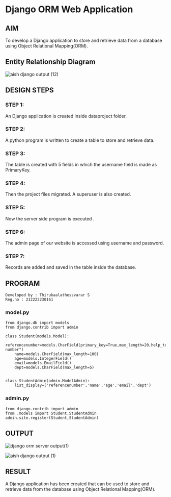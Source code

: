 # Django ORM Web Application

## AIM
To develop a Django application to store and retrieve data from a database using Object Relational Mapping(ORM).

## Entity Relationship Diagram

![aish django output (12)](https://user-images.githubusercontent.com/121166390/233250890-a89cfb37-4bcc-4773-80c9-6bedebd50a7d.jpg)

## DESIGN STEPS
### STEP 1:
An Django application is created inside dataproject folder.

### STEP 2:
A python program is written to create a table to store and retrieve data.

### STEP 3:
The table is created with 5 fields in which the username field is made as PrimaryKey.

### STEP 4:
Then the project files migrated. A superuser is also created.

### STEP 5:
Now the server side program is executed .

### STEP 6:
The admin page of our website is accessed using username and password.

### STEP 7:
Records are added and saved in the table inside the database.

## PROGRAM
```
Developed by : Thirukaalathessvarar S
Reg.no : 212222230161
```

### model.py
```
from django.db import models
from django.contrib import admin

class Student(models.Model):
    referencenumber=models.CharField(primary_key=True,max_length=20,help_text="reference number")
    name=models.CharField(max_length=100)
    age=models.IntegerField()
    email=models.EmailField()
    dept=models.CharField(max_length=5)


class StudentAdmin(admin.ModelAdmin):
    list_display=('referencenumber','name','age','email','dept')
```

### admin.py
```
from django.contrib import admin
from .models import Student,StudentAdmin
admin.site.register(Student,StudentAdmin)
```

## OUTPUT
![django orm server output(1)](https://user-images.githubusercontent.com/121166390/233530304-3be11e77-27b4-4aaa-9910-348ee82558bb.jpg)

![aish django output (1)](https://user-images.githubusercontent.com/121166390/233250196-279a602e-47e5-4dbf-9799-801052751214.jpg)


## RESULT
A Django application has been created that can be used to store and retrieve data from the database using Object Relational Mapping(ORM).
